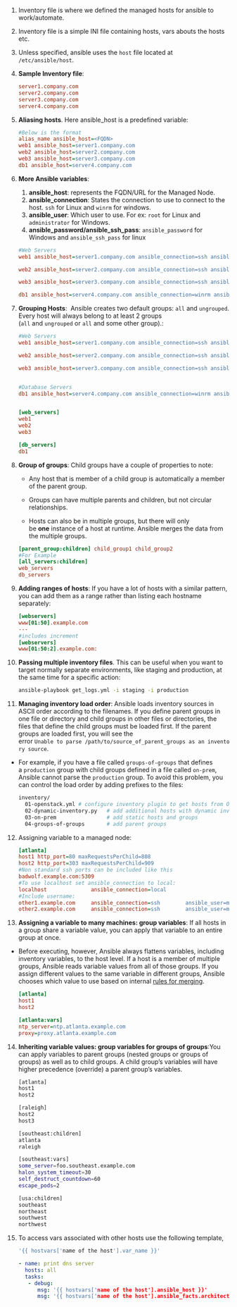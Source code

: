 1. Inventory file is where we defined the managed hosts for ansible to work/automate.
2. Inventory file is a simple INI file containing hosts, vars abouts the hosts etc.
3. Unless specified, ansible uses the `host` file located at `/etc/ansible/host`.
4. **Sample Inventory file**:
    ``` ini
    server1.company.com
    server2.company.com
    server3.company.com
    server4.company.com
    ```
5. **Aliasing hosts**. Here ansible_host is a predefined variable:
    ```ini
    #Below is the format
    alias_name ansible_host=<FQDN>
    web1 ansible_host=server1.company.com
    web2 ansible_host=server2.company.com
    web3 ansible_host=server3.company.com
    db1 ansible_host=server4.company.com
    ```
6. **More Ansible variables**:
     1. **ansible_host**: represents the FQDN/URL for the Managed Node.
     2. **ansible_connection**: States the connection to use to connect to the host. `ssh` for Linux and `winrm` for windows.
     3. **ansible_user**: Which user to use. For ex: `root` for Linux and `administrator` for Windows.
     4. **ansible_password/ansible_ssh_pass**: `ansible_password` for Windows and   `ansible_ssh_pass` for linux
     ```ini
     #Web Servers
     web1 ansible_host=server1.company.com ansible_connection=ssh ansible_user=root ansible_ssh_pass=Password123!
     
     web2 ansible_host=server2.company.com ansible_connection=ssh ansible_user=root ansible_ssh_pass=Password123!
     
     web3 ansible_host=server3.company.com ansible_connection=ssh ansible_user=root ansible_ssh_pass=Password123!
     
     db1 ansible_host=server4.company.com ansible_connection=winrm ansible_user=administrator ansible_password=Dbp@aa123!>)
     ```
     
7. **Grouping Hosts**:  Ansible creates two default groups: `all` and `ungrouped`. Every host will always belong to at least 2 groups (`all` and `ungrouped` or `all` and some other group).:
    ```ini
    #Web Servers
    web1 ansible_host=server1.company.com ansible_connection=ssh ansible_user=root ansible_ssh_pass=Password123!
    
    web2 ansible_host=server2.company.com ansible_connection=ssh ansible_user=root ansible_ssh_pass=Password123!
    
    web3 ansible_host=server3.company.com ansible_connection=ssh ansible_user=root ansible_ssh_pass=Password123!
    
    
    #Database Servers
    db1 ansible_host=server4.company.com ansible_connection=winrm ansible_user=administrator ansible_password=Password123!
    
    
    [web_servers]
    web1
    web2
    web3
    
    [db_servers]
    db1
    ```
8. **Group of groups**: Child groups have a couple of properties to note:

    - Any host that is member of a child group is automatically a member of the parent group.
        
    - Groups can have multiple parents and children, but not circular relationships.
        
    - Hosts can also be in multiple groups, but there will only be **one** instance of a host at runtime. Ansible merges the data from the multiple groups.
    ```ini
    [parent_group:children] child_group1 child_group2
    #For Example
    [all_servers:children]
    web_servers
    db_servers
    ```
9. **Adding ranges of hosts**: If you have a lot of hosts with a similar pattern, you can add them as a range rather than listing each hostname separately:

    ```ini
    [webservers]
    www[01:50].example.com
    ---
    #includes increment
    [webservers]
    www[01:50:2].example.com: 
    ```
10. **Passing multiple inventory files**. This can be useful when you want to target normally separate environments, like staging and production, at the same time for a specific action:
    ```bash
    ansible-playbook get_logs.yml -i staging -i production
    ```
11. **Managing inventory load order**: Ansible loads inventory sources in ASCII order according to the filenames. If you define parent groups in one file or directory and child groups in other files or directories, the files that define the child groups must be loaded first. If the parent groups are loaded first, you will see the error `Unable to parse /path/to/source_of_parent_groups as an inventory source`.
 -    For example, if you have a file called `groups-of-groups` that defines a `production` group with child groups defined in a file called `on-prem`, Ansible cannot parse the `production` group. To avoid this problem, you can control the load order by adding prefixes to the files:
        ```bash
        inventory/
          01-openstack.yml # configure inventory plugin to get hosts from OpenStack cloud
          02-dynamic-inventory.py   # add additional hosts with dynamic inventory script
          03-on-prem                # add static hosts and groups
          04-groups-of-groups       # add parent groups
        ```
12. Assigning variable to a managed node:
    ```ini
    [atlanta]
    host1 http_port=80 maxRequestsPerChild=808
    host2 http_port=303 maxRequestsPerChild=909
    #Non standard ssh ports can be included like this
    badwolf.example.com:5309
    #To use localhost set ansible_connection to local:
    localhost              ansible_connection=local
    #Include username:
    other1.example.com     ansible_connection=ssh        ansible_user=myuser
    other2.example.com     ansible_connection=ssh        ansible_user=myotheruser
    ```
13. **Assigning a variable to many machines: group variables**: If all hosts in a group share a variable value, you can apply that variable to an entire group at once.
- Before executing, however, Ansible always flattens variables, including inventory variables, to the host level. If a host is a member of multiple groups, Ansible reads variable values from all of those groups. If you assign different values to the same variable in different groups, Ansible chooses which value to use based on internal [rules for merging](https://docs.ansible.com/ansible/latest/inventory_guide/intro_inventory.html#how-we-merge).
    ```ini
    [atlanta]
    host1
    host2
    
    [atlanta:vars]
    ntp_server=ntp.atlanta.example.com
    proxy=proxy.atlanta.example.com
    ```
14. **Inheriting variable values: group variables for groups of groups**:You can apply variables to parent groups (nested groups or groups of groups) as well as to child groups. A child group’s variables will have higher precedence (override) a parent group’s variables.
    ```bash
    [atlanta]
    host1
    host2
    
    [raleigh]
    host2
    host3
    
    [southeast:children]
    atlanta
    raleigh
    
    [southeast:vars]
    some_server=foo.southeast.example.com
    halon_system_timeout=30
    self_destruct_countdown=60
    escape_pods=2
    
    [usa:children]
    southeast
    northeast
    southwest
    northwest
    ```

15. To  access vars associated with other hosts use the following template, 
    ```bash
    '{{ hostvars['name of the host'].var_name }}'
    ```
    ```yaml
    - name: print dns server
      hosts: all
      tasks:
       - debug:
          msg: '{{ hostvars['name of the host'].ansible_host }}'
          msg: '{{ hostvars['name of the host'].ansible_facts.architecture }}' # access facts of other hosts
    ```